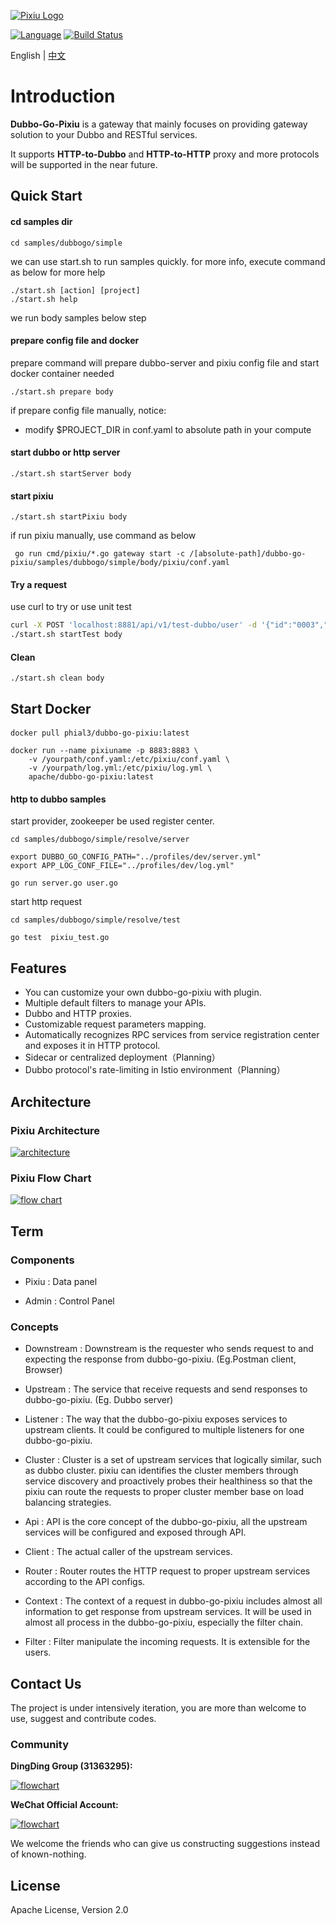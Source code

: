 [![Pixiu Logo](docs/images/pixiu-logo-v4.png)](http://alexstocks.github.io/html/dubbogo.html)


[![Language](https://img.shields.io/badge/Language-Go-blue.svg)](https://golang.org/)
[![Build Status](https://travis-ci.org/dubbogo/dubbo-go-pixiu.svg?branch=master)](https://travis-ci.org/dubbogo/dubbo-go-pixiu)

English | [中文](./README_CN.md)

# Introduction

**Dubbo-Go-Pixiu** is a gateway that mainly focuses on providing gateway solution to your Dubbo and RESTful services.

It supports **HTTP-to-Dubbo** and **HTTP-to-HTTP** proxy and more protocols will be supported in the near future.

## Quick Start

#### cd samples dir

```
cd samples/dubbogo/simple
```

we can use start.sh to run samples quickly. for more info, execute command as below for more help

```
./start.sh [action] [project]
./start.sh help
```

we run body samples below step

#### prepare config file and docker 

prepare command will prepare dubbo-server and pixiu config file and start docker container needed

```
./start.sh prepare body
```

if prepare config file manually, notice:
- modify $PROJECT_DIR in conf.yaml to absolute path in your compute 

#### start dubbo or http server

```
./start.sh startServer body
```

#### start pixiu 

```
./start.sh startPixiu body
```

if run pixiu manually, use command as below

```
 go run cmd/pixiu/*.go gateway start -c /[absolute-path]/dubbo-go-pixiu/samples/dubbogo/simple/body/pixiu/conf.yaml
```


#### Try a request

use curl to try or use unit test

```bash
curl -X POST 'localhost:8881/api/v1/test-dubbo/user' -d '{"id":"0003","code":3,"name":"dubbogo","age":99}' --header 'Content-Type: application/json' 
./start.sh startTest body
```

#### Clean

```
./start.sh clean body
```

## Start Docker

#### 
```shell
docker pull phial3/dubbo-go-pixiu:latest
```
```
docker run --name pixiuname -p 8883:8883 \
    -v /yourpath/conf.yaml:/etc/pixiu/conf.yaml \
    -v /yourpath/log.yml:/etc/pixiu/log.yml \
    apache/dubbo-go-pixiu:latest
```
#### http to dubbo samples
start provider, zookeeper be used register center.
```shell
cd samples/dubbogo/simple/resolve/server

export DUBBO_GO_CONFIG_PATH="../profiles/dev/server.yml"
export APP_LOG_CONF_FILE="../profiles/dev/log.yml"

go run server.go user.go
```
start http request
```shell
cd samples/dubbogo/simple/resolve/test

go test  pixiu_test.go
```

## Features

- You can customize your own dubbo-go-pixiu with plugin.
- Multiple default filters to manage your APIs.
- Dubbo and HTTP proxies.
- Customizable request parameters mapping.
- Automatically recognizes RPC services from service registration center and exposes it in HTTP protocol.
- Sidecar or centralized deployment（Planning）
- Dubbo protocol's rate-limiting in Istio environment（Planning）

## Architecture

### Pixiu Architecture

[![architecture](./docs/images/dubbogopixiu-new-infrastructure.png)](http://alexstocks.github.io/html/dubbogo.html)

### Pixiu Flow Chart

[![flow chart](./docs/images/dubbogopixiu-procedure.png)](http://alexstocks.github.io/html/dubbogo.html)

## Term

### Components

- Pixiu : Data panel

- Admin : Control Panel

### Concepts

- Downstream :  Downstream is the requester who sends request to and expecting the response from dubbo-go-pixiu. (Eg.Postman client, Browser)

- Upstream : The service that receive requests and send responses to dubbo-go-pixiu. (Eg. Dubbo server)

- Listener : The way that the dubbo-go-pixiu exposes services to upstream clients. It could be configured to multiple listeners for one dubbo-go-pixiu.

- Cluster : Cluster is a set of upstream services that logically similar, such as dubbo cluster. pixiu can identifies the cluster members through service discovery and proactively probes their healthiness so that the pixiu can route the requests to proper cluster member base on load balancing strategies.

- Api : API is the core concept of the dubbo-go-pixiu, all the upstream services will be configured and exposed through API.

- Client : The actual caller of the upstream services.

- Router : Router routes the HTTP request to proper upstream services according to the API configs.

- Context : The context of a request in dubbo-go-pixiu includes almost all information to get response from upstream services. It will be used in almost all process in the dubbo-go-pixiu, especially the filter chain.

- Filter : Filter manipulate the incoming requests. It is extensible for the users.

## Contact Us

The project is under intensively iteration, you are more than welcome to use, suggest and contribute codes. 

### Community
 
**DingDing Group (31363295):**

[![flowchart](./docs/images/dubbogo-dingding.png)](docs/images/dubbogo-dingding.png)

**WeChat Official Account:** 

[![flowchart](./docs/images/dubbogo-wechat.png)](docs/images/dubbogo-wechat.png)


We welcome the friends who can give us constructing suggestions instead of known-nothing.

## License

Apache License, Version 2.0
